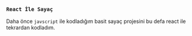 
### `React İle Sayaç`

Daha önce `javscript` ile kodladığım basit sayaç projesini bu defa react ile tekrardan kodladım.
